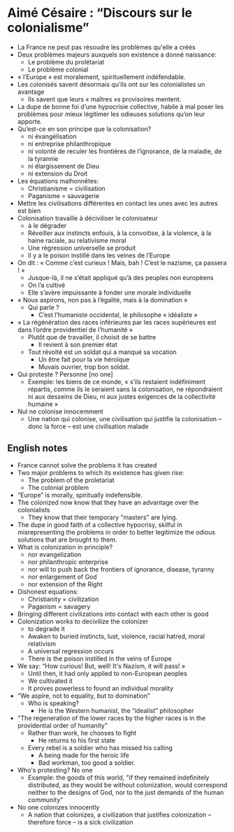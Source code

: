 # Aimé Césaire : “Discours sur le colonialisme”

- La France ne peut pas résoudre les problèmes qu'elle a créés
- Deux problèmes majeurs auxquels son existence a donné naissance:
    - Le problème du prolétariat
    - Le problème colonial
- « l’Europe » est moralement, spirituellement indéfendable.
- Les colonisés savent désormais qu’ils ont sur les colonialistes un avantage
    - Ils savent que leurs « maîtres »s provisoires mentent.
- La dupe de bonne foi d’une hypocrisie collective, habile à mal poser les problèmes pour mieux légitimer les odieuses solutions qu’on leur apporte.
- Qu’est-ce en son principe que la colonisation?
    - ni évangélisation
    - ni entreprise philanthropique
    - ni volonté de reculer les frontières de l’ignorance, de la maladie, de la tyrannie
    - ni élargissement de Dieu
    - ni extension du Droit
- Les équations malhonnêtes:
    - Christianisme = civilisation
    - Paganisme = sauvagerie
- Mettre les civilisations différentes en contact les unes avec les autres est bien
- Colonisation travaille à déciviliser le colonisateur
    - à le dégrader
    - Réveiller aux instincts enfouis, à la convoitise, à la violence, à la haine raciale, au relativisme moral
    - Une régression universelle se produit
    - Il y a le poison instillé dans les veines de l’Europe
- On dit : « Comme c’est curieux ! Mais, bah ! C’est le nazisme, ça passera ! » 
    - Jusque-là, il ne s’était appliqué qu’à des peuples non européens
    - On l’a cultivé
    - Elle s’avère impuissante à fonder une morale individuelle
- « Nous aspirons, non pas à l’égalité, mais à la domination »
    - Qui parle ?
        - C’est l’humaniste occidental, le philosophe « idéaliste »
- « La régénération des races inférieures par les races supérieures est dans l’ordre providentiel de l’humanité »
    - Plutôt que de travailler, il choisit de se battre
        - Il revient à son premier état
    - Tout révolté est un soldat qui a manqué sa vocation
        - Un être fait pour la vie héroïque
        - Muvais ouvrier, trop bon soldat.
- Qui proteste ? Personne [no one]
    - Exemple: les biens de ce monde, « s’ils restaient indéfiniment répartis, comme ils le seraient sans la colonisation, ne répondraient ni aux desseins de Dieu, ni aux justes exigences de la collectivité humaine »
- Nul ne colonise innocemment
    - Une nation qui colonise, une civilisation qui justifie la colonisation – donc la force – est une civilisation malade

## English notes

- France cannot solve the problems it has created
- Two major problems to which its existence has given rise:
    - The problem of the proletariat
    - The colonial problem
- “Europe” is morally, spiritually indefensible.
- The colonized now know that they have an advantage over the colonialists
    - They know that their temporary "masters" are lying.
- The dupe in good faith of a collective hypocrisy, skilful in misrepresenting the problems in order to better legitimize the odious solutions that are brought to them.
- What is colonization in principle?
    - nor evangelization
    - nor philanthropic enterprise
    - nor will to push back the frontiers of ignorance, disease, tyranny
    - nor enlargement of God
    - nor extension of the Right
- Dishonest equations:
    - Christianity = civilization
    - Paganism = savagery
- Bringing different civilizations into contact with each other is good
- Colonization works to decivilize the colonizer
    - to degrade it
    - Awaken to buried instincts, lust, violence, racial hatred, moral relativism
    - A universal regression occurs
    - There is the poison instilled in the veins of Europe
- We say: “How curious! But, well! It's Nazism, it will pass! »
    - Until then, it had only applied to non-European peoples
    - We cultivated it
    - It proves powerless to found an individual morality
- “We aspire, not to equality, but to domination”
    - Who is speaking?
        - He is the Western humanist, the “idealist” philosopher
- "The regeneration of the lower races by the higher races is in the providential order of humanity"
    - Rather than work, he chooses to fight
        - He returns to his first state
    - Every rebel is a soldier who has missed his calling
        - A being made for the heroic life
        - Bad workman, too good a soldier.
- Who's protesting? No one
    - Example: the goods of this world, "if they remained indefinitely distributed, as they would be without colonization, would correspond neither to the designs of God, nor to the just demands of the human community"
- No one colonizes innocently
    - A nation that colonizes, a civilization that justifies colonization – therefore force – is a sick civilization